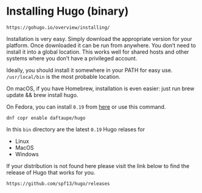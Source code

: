 # Installing Hugo (binary)


`https://gohugo.io/overview/installing/`

Installation is very easy. Simply download the appropriate version for your platform. Once downloaded it can be run from anywhere. You don’t need to install it into a global location. This works well for shared hosts and other systems where you don’t have a privileged account.

Ideally, you should install it somewhere in your PATH for easy use. `/usr/local/bin` is the most probable location.

On macOS, if you have Homebrew, installation is even easier: just run brew update && brew install hugo.

On Fedora, you can install `0.19` from [here](https://copr.fedorainfracloud.org/coprs/daftaupe/hugo/
) or use this command.

```
dnf copr enable daftaupe/hugo
```


In this `bin` directory are the latest `0.19` Hugo relases for 

- Linux
- MacOS
- Windows



If your distribution is not found here please visit the link below to find the release of Hugo that works for you. 

`https://github.com/spf13/hugo/releases`

